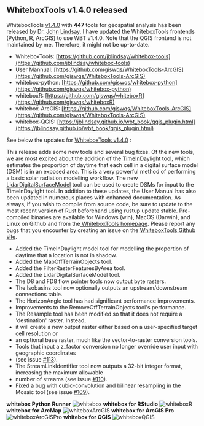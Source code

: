 ## WhiteboxTools v1.4.0 released

WhiteboxTools  [v1.4.0](https://github.com/jblindsay/whitebox-tools/releases/tag/1.4.0)  with **447** tools for geospatial analysis has been released by Dr. [John Lindsay](https://github.com/jblindsay). I have updated the WhiteboxTools frontends (Python, R, ArcGIS) to use WBT v1.4.0. Note that the QGIS frontend is not maintained by me. Therefore, it might not be up-to-date. 

- WhiteboxTools: [https://github.com/jblindsay/whitebox-tools](https://github.com/jblindsay/whitebox-tools)
- User Mannual: [https://github.com/giswqs/WhiteboxTools-ArcGIS](https://github.com/giswqs/WhiteboxTools-ArcGIS)
- whitebox-python: [https://github.com/giswqs/whitebox-python](https://github.com/giswqs/whitebox-python)
- whiteboxR: [https://github.com/giswqs/whiteboxR](https://github.com/giswqs/whiteboxR)
- whitebox-ArcGIS: [https://github.com/giswqs/WhiteboxTools-ArcGIS](https://github.com/giswqs/WhiteboxTools-ArcGIS)
- whitebox-QGIS: [https://jblindsay.github.io/wbt_book/qgis_plugin.html](https://jblindsay.github.io/wbt_book/qgis_plugin.html)

See below the updates for  [WhiteboxTools v1.4.0](https://github.com/jblindsay/whitebox-tools/releases/tag/1.4.0) :

This release adds some new tools and several bug fixes. Of the new tools, we are most excited about the addition of the [TimeInDaylight](https://jblindsay.github.io/wbt_book/available_tools/geomorphometric_analysis.html#TimeInDaylight) tool, which estimates the proportion of daytime that each cell in a digital surface model (DSM) is in an exposed area. This is a very powerful method of performing a basic solar radiation modelling workflow. The new [LidarDigitalSurfaceModel](https://jblindsay.github.io/wbt_book/available_tools/lidar_tools.html#LidarDigitalSurfaceModel) tool can be used to create DSMs for input to the TimeInDaylight tool. In addition to these updates, the User Manual has also been updated in numerous places with enhanced documentation. As always, if you wish to compile from source code, be sure to update to the most recent version of Rust beforehand using rustup update stable. Pre-compiled binaries are available for Windows (win), MacOS (Darwin), and Linux on Github and from the[ WhiteboxTools homepage](https://jblindsay.github.io/ghrg/WhiteboxTools/download.html). Please report any bugs that you encounter by creating an issue on the [WhiteboxTools Github site](https://github.com/jblindsay/whitebox-tools).

* Added the TimeInDaylight model tool for modelling the proportion of daytime that a location is not in shadow.
* Added the MapOffTerrainObjects tool.
* Added the FilterRasterFeaturesByArea tool.
* Added the LidarDigitalSurfaceModel tool.
* The D8 and FD8 flow pointer tools now output byte rasters.
* The Isobasins tool now optionally outputs an upstream/downstream connections table.
* The HorizonAngle tool has had significant performance improvements.
* Improvements to the RemoveOffTerrainObjects tool's performance.
* The Resample tool has been modified so that it does not require a 'destination' raster. Instead,
* it will create a new output raster either based on a user-specified target cell resolution or
* an optional base raster, much like the vector-to-raster conversion tools.
* Tools that input a z_factor conversion no longer override user input with geographic coordinates
* (see issue [#113](https://github.com/jblindsay/whitebox-tools/issues/113)).
* The StreamLinkIdentifier tool now outputs a 32-bit integer format, increasing the maximum allowable
* number of streams (see issue [#110](https://github.com/jblindsay/whitebox-tools/issues/110)).
* Fixed a bug with cubic-convolution and bilinear resampling in the Mosaic tool (see issue [#109](https://github.com/jblindsay/whitebox-tools/issues/109)).

**whitebox Python Runner**
![whitebox](https://wetlands.io/file/images/whitebox.png)
**whitebox for RStudio**
![whiteboxR](https://wetlands.io/file/images/whiteboxR.png)
**whitebox for ArcMap**
![whiteboxArcGIS](https://wetlands.io/file/images/whitebox-ArcGIS.png)
**whitebox for ArcGIS Pro**
![whiteboxArcGISPro](https://wetlands.io/file/images/whitebox-ArcGISPro.png)
**whitebox for QGIS**
![whiteboxQGIS](https://wetlands.io/file/images/whitebox-QGIS.png)